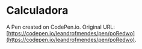 # Calculadora

A Pen created on CodePen.io. Original URL: [https://codepen.io/leandrofmendes/pen/poRedwo](https://codepen.io/leandrofmendes/pen/poRedwo).


